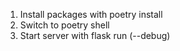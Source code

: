 1. Install packages with poetry install
2. Switch to poetry shell
3. Start server with flask run (--debug)